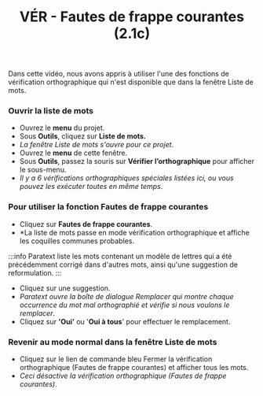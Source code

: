 ﻿---
title: VÉR - Fautes de frappe courantes (2.1c)
---
Dans cette vidéo, nous avons appris à utiliser l'une des fonctions de vérification orthographique qui n'est disponible que dans la fenêtre Liste de mots.

### Ouvrir la liste de mots

-   Ouvrez le **menu** du projet.
-   Sous **Outils**, cliquez sur **Liste de mots.**
   -  *La fenêtre Liste de mots s'ouvre pour ce projet*.
-   Ouvrez le **menu** de cette fenêtre.
-   Sous **Outils**, passez la souris sur **Vérifier l’orthographique** pour afficher le sous-menu.
   -  *Il y a 6 vérifications orthographiques spéciales listées ici, ou vous pouvez les exécuter toutes en même temps*.

### Pour utiliser la fonction Fautes de frappe courantes

-   Cliquez sur **Fautes de frappe courantes**.
   -  *La liste de mots passe en mode vérification orthographique et affiche les coquilles communes probables.

:::info
Paratext liste les mots contenant un modèle de lettres qui a été précédemment corrigé dans d'autres mots, ainsi qu'une suggestion de reformulation.
:::
-   Cliquez sur une suggestion.
   -  *Paratext ouvre la boîte de dialogue Remplacer qui montre chaque occurrence du mot mal orthographié et vérifie si nous voulons le remplacer*.
-   Cliquez sur **'Oui'** ou '**Oui à tous**' pour effectuer le remplacement.

### Revenir au mode normal dans la fenêtre Liste de mots

-   Cliquez sur le lien de commande bleu Fermer la vérification orthographique (Fautes de frappe courantes) et afficher tous les mots.
   -  *Ceci désactive la vérification orthographique (Fautes de frappe courantes)*.

